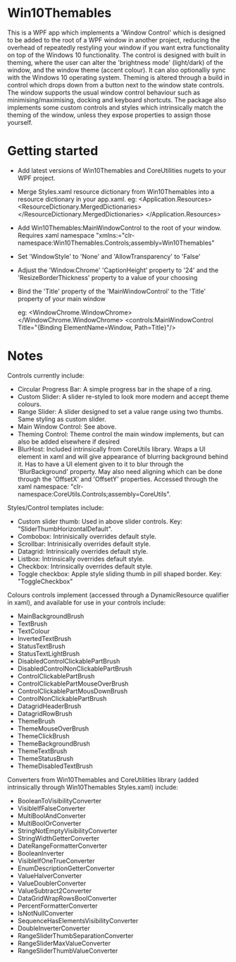 # Win10Themables
This is a WPF app which implements a 'Window Control' which is designed to be added to the root of a WPF window in another project, reducing the overhead of repeatedly restyling your window if you want extra functionality on top of the Windows 10 functionality.
The control is designed with built in theming, where the user can alter the 'brightness mode' (light/dark) of the window, and the window theme (accent colour). It can also optionalliy sync with the Windows 10 operating system.  Theming is altered through a build in control which drops down from a button next to the window state controls.
The window supports the usual window control behaviour such as minimising/maximising, docking and keyboard shortcuts. 
The package also implements some custom controls and styles which intrinsically match the theming of the window, unless they expose properties to assign those yourself.

# Getting started
- Add latest versions of Win10Themables and CoreUtilities nugets to your WPF project.
- Merge Styles.xaml resource dictionary from Win10Themables into a resource dictionary in your app.xaml. eg: 
	<Application.Resources>
		<ResourceDictionary>
			<ResourceDictionary.MergedDictionaries>
				<ResourceDictionary Source="/Win10Themables;component/Styles.xaml" />
			</ResourceDictionary.MergedDictionaries>
		</ResourceDictionary>
	</Application.Resources>
	
- Add Win10Themables:MainWindowControl to the root of your window. Requires xaml namespace "xmlns:<Namespace Name>="clr-namespace:Win10Themables.Controls;assembly=Win10Themables"
- Set 'WindowStyle' to 'None' and 'AllowTransparency' to 'False'
- Adjust the 'Window.Chrome' 'CaptionHeight' property to '24' and the 'ResizeBorderThickness' property to a value of your choosing
- Bind the 'Title' property of the 'MainWindowControl' to the 'Title' property of your main window

	eg: 
	<Window
		x:Class="YourApplication.MainWindow"
		xmlns="http://schemas.microsoft.com/winfx/2006/xaml/presentation"
		xmlns:x="http://schemas.microsoft.com/winfx/2006/xaml"
		xmlns:controls="clr-namespace:Win10Themables.Controls;assembly=Win10Themables"
		Title="Application Name"
		x:Name="Window"
		Width="800"
		Height="450"
		AllowsTransparency="False"
		WindowStyle="None">
		<WindowChrome.WindowChrome>
			<WindowChrome CaptionHeight="24"
						  ResizeBorderThickness="5" />
		</WindowChrome.WindowChrome>
		<controls:MainWindowControl Title="{Binding ElementName=Window, Path=Title}"/>
	</Window>
	
# Notes
Controls currently include:
- Circular Progress Bar: A simple progress bar in the shape of a ring.
- Custom Slider: A slider re-styled to look more modern and accept theme colours.
- Range Slider: A slider designed to set a value range using two thumbs. Same styling as custom slider.
- Main Window Control: See above.
- Theming Control: Theme control the main window implements, but can also be added elsewhere if desired
- BlurHost: Included intrinsically from CoreUtils library. Wraps a UI element in xaml and will give appearance of blurring background behind it. Has to have a UI element given to it to blur through the 'BlurBackground' property. May also need aligning which can be done through the 'OffsetX' and 'OffsetY' properties. Accessed through the xaml namespace: "clr-namespace:CoreUtils.Controls;assembly=CoreUtils".

Styles/Control templates include:
- Custom slider thumb: Used in above slider controls. Key: "SliderThumbHorizontalDefault".
- Combobox: Intrinisically overrides default style.
- Scrollbar: Intrinisically overrides default style.
- Datagrid: Intrinsically overrides default style.
- Listbox: Intrinsically overrides default style.
- Checkbox: Intrinsically overrides default style.
- Toggle checkbox: Apple style sliding thumb in pill shaped border. Key: "ToggleCheckbox"

Colours controls implement (accessed through a DynamicResource qualifier in xaml), and available for use in your controls include:
- MainBackgroundBrush
- TextBrush
- TextColour
- InvertedTextBrush
- StatusTextBrush
- StatusTextLightBrush
- DisabledControlClickablePartBrush
- DisabledControlNonClickablePartBrush
- ControlClickablePartBrush
- ControlClickablePartMouseOverBrush
- ControlClickablePartMousDownBrush
- ControlNonClickablePartBrush
- DatagridHeaderBrush
- DatagridRowBrush
- ThemeBrush
- ThemeMouseOverBrush
- ThemeClickBrush
- ThemeBackgroundBrush
- ThemeTextBrush
- ThemeStatusBrush
- ThemeDisabledTextBrush

Converters from Win10Themables and CoreUtilities library (added intrinsically through Win10Themables Styles.xaml) include:
- BooleanToVisibilityConverter
- VisibleIfFalseConverter
- MultiBoolAndConverter
- MultiBoolOrConverter
- StringNotEmptyVisibilityConverter
- StringWidthGetterConverter
- DateRangeFormatterConverter
- BooleanInverter
- VisibleIfOneTrueConverter
- EnumDescriptionGetterConverter
- ValueHalverConverter
- ValueDoublerConverter
- ValueSubtract2Converter
- DataGridWrapRowsBoolConverter
- PercentFormatterConverter
- IsNotNullConverter
- SequenceHasElementsVisibilityConverter
- DoubleInverterConverter
- RangeSliderThumbSeparationConverter
- RangeSliderMaxValueConverter
- RangeSliderThumbValueConverter